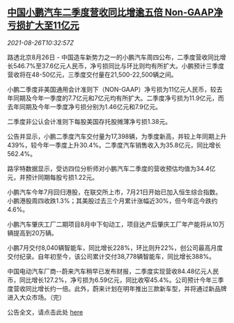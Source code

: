 <!--1629975662000-->
[中国小鹏汽车二季度营收同比增逾五倍 Non-GAAP净亏损扩大至11亿元](https://cn.reuters.com/article/xiaopeng-q2-profit-0826-idCNKBS2FR0X6)
------

<div><i>2021-08-26T10:32:57Z</i></div><p>路透北京8月26日 - 中国造车新势力之一的小鹏汽车周四公布，二季度营收同比增长546.7%至37.6亿元人民币，净亏损同比与环比则均有所扩大。小鹏预计三季度营收将在48-50亿元，三季度交付量在21,500-22,500辆之间。</p><p>小鹏二季度非美国通用会计准则下（NON-GAAP）净亏损为11亿元人民币，较去年同期及今年一季度的7.7亿元和7亿元均有所扩大。二季度净亏损为11.9亿元，而去年同期及今年一季度净亏损分别为1.46亿元和7.9亿元。</p><p>二季度非公认会计准则下每股美国存托股摊薄净亏损1.38元。</p><p>公告并显示，小鹏二季度汽车交付量为17,398辆，为季度新高，并较上年同期上升439%，较今年一季度上升30.4%。二季度汽车销售收入为35.8亿元，同比增长562.4%。</p><p>路孚特数据显示，受访四位分析师对小鹏汽车二季度的营收预估均值为34.4亿元，并预计同期每股亏损1.22元。</p><p>小鹏汽车今年7月回归港股，在联交所上市，7月21日开始已加入恒生综合指数。小鹏港股周四收跌1.3%；其美股过去三个月累计涨幅近30%，但今年迄今跌约4.6%。</p><p>小鹏汽车肇庆工厂二期项目8月中下旬动工，项目达产后肇庆工厂年产能将从10万辆提高到20万辆。</p><p>小鹏7月交付8,040辆智能车，同比增长228%，环比则升22%，创公司最高月度交付纪录。自年初至今，该公司累计交付38,778辆智能车，同比增长388%。</p><p>中国电动汽车厂商--蔚来汽车稍早已发布财报，二季度实现营收84.48亿元人民币，同比增长127.2%，净亏损为6.59亿元，同比收窄45.4%。公司预计今年三季度营收同比增长约一倍。此外，蔚来计划在明年推出三款新车型，并将通过新品牌进入大众市场。（完）</p><p>公告全文，请点击此处 <a href="https://ir.xiaopeng.com/news/news-details/2021/XPeng-Reports-Second-Quarter-2021-Unaudited-Financial-Results/default.aspx">here</a></p>
